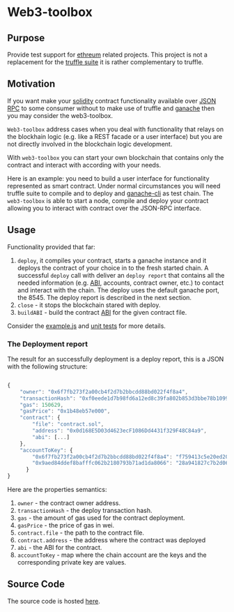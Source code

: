 # Web3-toolbox

## Purpose
Provide test support for [ethreum](https://www.ethereum.org/) related projects.
This project is not a replacement for the [truffle suite](http://truffleframework.com/) it is rather complementary to truffle.

## Motivation

If you want make your [solidity](https://solidity.readthedocs.io/en/v0.4.24/) contract functionality available over [JSON RPC](http://www.jsonrpc.org/specification) to some consumer without to make use of truffle and [ganache](http://truffleframework.com/ganache/) then you may consider the web3-toolbox.

`Web3-toolbox` address cases when you deal with functionality that relays on the blockhain logic (e.g. like a REST facade or a user interface) but you are not directly involved in the blockchain logic development.

With `web3-toolbox` you can start your own blockchain that contains only the contract and interact with according with your needs.

Here is an example: you need to build a user interface for functionality represented as smart contract.
Under normal circumstances you will need truffle suite to compile and to deploy and [ganache-cli](https://github.com/trufflesuite/ganache-cli) as test chain. The `web3-toolbox` is able to start a node, compile and deploy your contract allowing you to interact with contract over the JSON-RPC interface.

## Usage

Functionality provided that far:

1. `deploy`, it compiles your contract, starts a ganache instance and it deploys the contract of your choice in to the fresh started chain. A successful `deploy` call with deliver an `deploy report` that contains all the needed information (e.g. [ABI](https://github.com/ethereum/wiki/wiki/Ethereum-Contract-ABI), accounts, contract owner, etc.) to contact and interact with the chain. The deploy uses the default ganache port, the 8545.
The deploy report is described in the next section.
2. `close` - it stops the blockchain stared with deploy.
3. `buildABI` - build the contract [ABI](https://github.com/ethereum/wiki/wiki/Ethereum-Contract-ABI)
for the given contract file.

Consider the [example.js](https://github.com/norgoci/web3-toolbox/blob/master/example.js) and [unit tests](https://github.com/norgoci/web3-toolbox/blob/master/test/test.js) for more details.


### The Deployment report

The result for an successfully deployment is a deploy report, this is a JSON with the following structure:

```javascript

{
    "owner": "0x6f7fb273f2a00cb4f2d7b2bbcdd88bd022f4f8a4",
    "transactionHash": "0xf0eede1d7b98fd6a12ed8c39fa802b853d3bbe78b10990fe66913afdca1897d2",
    "gas": 150629,
    "gasPrice": "0x1b48eb57e000",
    "contract": {
        "file": "contract.sol",
        "address": "0x0d168E5D03d4623ecF1086Dd4431f329F48C84a9",
        "abi": [...]
    },
    "accountToKey": {
        "0x6f7fb273f2a00cb4f2d7b2bbcdd88bd022f4f8a4": "f759413c5e20ed20e34e6ffafc2ec1dcb34cfd38cfe079a0e22e419314dde67a",
        "0x9aed84ddef8bafffc062b2180793b71ad1da8066": "28a941827c7b2d060121f82d365c8115307c836f52f466672df72d78ff9741f8"
      }
}
```

Here are the properties semantics:

1. `owner` - the contract owner address.
2. `transactionHash` - the deploy transaction hash.
3. `gas` - the amount of gas used for the contract deployment.
4. `gasPrice` - the price of gas in wei.
5. `contract.file` - the path to the contract file.
6. `contract.address` - the address where the contract was deployed
7. `abi` - the ABI for the contract.
8. `accountToKey` - map where the chain account are the keys and the corresponding private key are values.  



## Source Code

The source code is hosted [here](https://github.com/norgoci/web3-toolbox).

